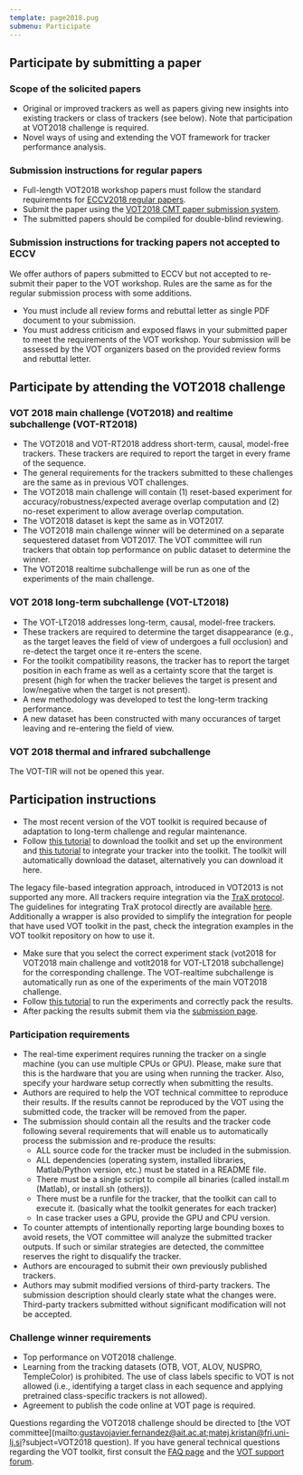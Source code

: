 ```yaml
---
template: page2018.pug
submenu: Participate
---
```


## Participate by submitting a paper

### Scope of the solicited papers

 * Original or improved trackers as well as papers giving new insights into existing trackers or class of trackers (see below). Note that participation at VOT2018 challenge is required.
 * Novel ways of using and extending the VOT framework for tracker performance analysis.

### Submission instructions for regular papers

 * Full-length VOT2018 workshop papers must follow the standard requirements for [ECCV2018 regular papers](https://eccv2018.org/papersubmission/author-guidelines/).
 * Submit the paper using the [VOT2018 CMT paper submission system](https://cmt3.research.microsoft.com/VOT2018).
 * The submitted papers should be compiled for double-blind reviewing.

### Submission instructions for tracking papers not accepted to ECCV

We offer authors of papers submitted to ECCV but not accepted to re-submit their paper to the VOT workshop. Rules are the same as for the regular submission process with some additions.
 * You must include all review forms and rebuttal letter as single PDF document to your submission.
 * You must address criticism and exposed flaws in your submitted paper to meet the requirements of the VOT workshop. Your submission will be assessed by the VOT organizers based on the provided review forms and rebuttal letter.


## Participate by attending the VOT2018 challenge

### VOT 2018 main challenge (VOT2018) and realtime subchallenge (VOT-RT2018)
 * The VOT2018 and VOT-RT2018 address short-term, causal, model-free trackers. These trackers are required to report the target in every frame of the sequence.
 * The general requirements for the trackers submitted to these challenges are the same as in previous VOT challenges.
 * The VOT2018 main challenge will contain (1) reset-based experiment for accuracy/robustness/expected average overlap computation and (2) no-reset experiment to allow average overlap computation.
 * The VOT2018 dataset is kept the same as in VOT2017.
 * The VOT2018 main challenge winner will be determined on a separate sequestered dataset from VOT2017. The VOT committee will run trackers that obtain top performance on public dataset to determine the winner.
 * The VOT2018 realtime subchallenge will be run as one of the experiments of the main challenge.

### VOT 2018 long-term subchallenge (VOT-LT2018)
 * The VOT-LT2018 addresses long-term, causal, model-free trackers.
 * These trackers are required to determine the target disappearance (e.g., as the target leaves the field of view of undergoes a full occlusion) and re-detect the target once it re-enters the scene.
 * For the toolkit compatibility reasons, the tracker has to report the target position in each frame as well as a certainty score that the target is present (high for when the tracker believes the target is present and low/negative when the target is not present).
 * A new methodology was developed to test the long-term tracking performance.
 * A new dataset has been constructed with many occurances of target leaving and re-entering the field of view.


### VOT 2018 thermal and infrared subchallenge

<div class="alert alert-warning" role="alert">
The VOT-TIR will not be opened this year.
</div>

## Participation instructions

* The most recent version of the VOT toolkit is required because of adaptation to long-term challenge and regular maintenance.
* Follow [this tutorial](/howto/workspace.html) to download the toolkit and set up the environment and [this tutorial](/howto/integration.html) to integrate your tracker into the toolkit. The toolkit will automatically download the dataset, alternatively you can download it here.

The legacy file-based integration approach, introduced in VOT2013 is not supported any more. All trackers require integration via the [TraX protocol](https://github.com/votchallenge/trax). The guidelines for integrating TraX protocol directly are available [here](https://trax.readthedocs.io/en/latest/tutorials.html). Additionally a wrapper is also provided to simplify the integration for people that have used VOT toolkit in the past, check the integration examples in the VOT toolkit repository on how to use it.

 * Make sure that you select the correct experiment stack (vot2018 for VOT2018 main challenge and votlt2018 for VOT-LT2018 subchallenge) for the corresponding challenge. The VOT-realtime subchallenge is automatically run as one of the experiments of the main VOT2018 challenge.
 * Follow [this tutorial](/howto/perfeval.html) to run the experiments and correctly pack the results.
 * After packing the results submit them via the [submission page](http://submit.votchallenge.net).

### Participation requirements

 * The real-time experiment requires running the tracker on a single machine (you can use multiple CPUs or GPU). Please, make sure that this is the hardware that you are using when running the tracker. Also, specify your hardware setup correctly when submitting the results.
 * Authors are required to help the VOT technical committee to reproduce their results. If the results cannot be reproduced by the VOT using the submitted code, the tracker will be removed from the paper.
 * The submission should contain all the results and the tracker code following several requirements that will enable us to automatically process the submission and re-produce the results:
   * ALL source code for the tracker must be included in the submission.
   * ALL dependencies (operating system, installed libraries, Matlab/Python version, etc.) must be stated in a README file.
   * There must be a single script to compile all binaries (called install.m (Matlab), or install.sh (others)).
   * There must be a runfile for the tracker, that the toolkit can call to execute it. (basically what the toolkit generates for each tracker)
   * In case tracker uses a GPU, provide the GPU and CPU version.
 * To counter attempts of intentionally reporting large bounding boxes to avoid resets, the VOT committee will analyze the submitted tracker outputs. If such or similar strategies are detected, the committee reserves the right to disqualify the tracker.
 * Authors are encouraged to submit their own previously published trackers.
 * Authors may submit modified versions of third-party trackers. The submission description should clearly state what the changes were. Third-party trackers submitted without significant modification will not be accepted.

### Challenge winner requirements

 * Top performance on VOT2018 challenge.
 * Learning from the tracking datasets (OTB, VOT, ALOV, NUSPRO, TempleColor) is prohibited. The use of class labels specific to VOT is not allowed (i.e., identifying a target class in each sequence and applying pretrained class-specific trackers is not allowed).
 * Agreement to publish the code online at VOT page is required.


Questions regarding the VOT2018 challenge should be directed to [the VOT committee](mailto:gustavojavier.fernandez@ait.ac.at;matej.kristan@fri.uni-lj.si?subject=VOT2018 question). If you have general technical questions regarding the VOT toolkit, first consult the [FAQ page](/howto/faq.html) and the [VOT support forum](https://groups.google.com/forum/?hl=en#!forum/votchallenge-help).


